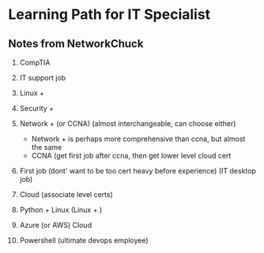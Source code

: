 # Learning Path for IT Specialist

## Notes from NetworkChuck

1. CompTIA
2. IT support job
3. Linux +
4. Security +
5. Network + (or CCNA) (almost interchangeable, can choose either)

   - Network + is perhaps more comprehensive than ccna, but almost the same
   - CCNA (get first job after ccna, then get lower level cloud cert

6. First job (dont' want to be too cert heavy before experience) (IT desktop job)
7. Cloud (associate level certs)
8. Python + Linux (Linux + )
9. Azure (or AWS) Cloud
10. Powershell (ultimate devops employee)

